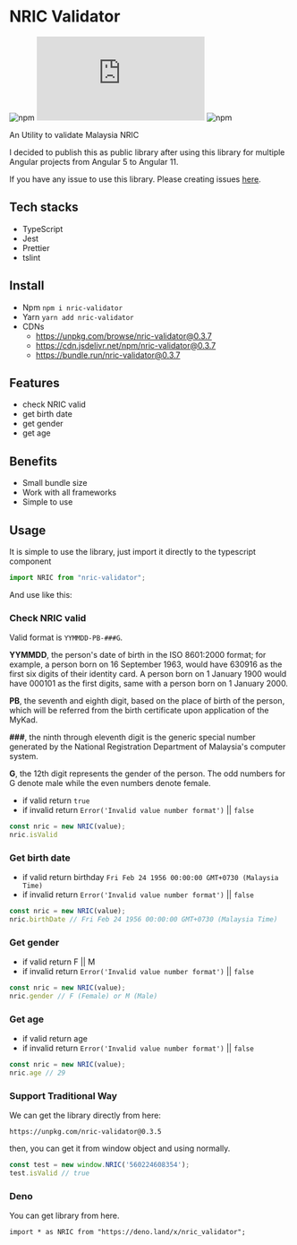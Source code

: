 # NRIC Validator

![npm](https://img.shields.io/npm/v/nric-validator) ![library size](https://img.shields.io/github/size/hoangtranson/nric-validator/lib/index.js) ![npm](https://img.shields.io/npm/dw/nric-validator)

An Utility to validate Malaysia NRIC

I decided to publish this as public library after using this library for multiple Angular projects from Angular 5 to Angular 11. 

If you have any issue to use this library. Please creating issues [here](https://github.com/hoangtranson/nric-validator/issues).

## Tech stacks

- TypeScript
- Jest
- Prettier
- tslint

## Install

- Npm
    `npm i nric-validator`
- Yarn
    `yarn add nric-validator`
- CDNs
    - https://unpkg.com/browse/nric-validator@0.3.7
    - https://cdn.jsdelivr.net/npm/nric-validator@0.3.7
    - https://bundle.run/nric-validator@0.3.7

## Features

- check NRIC valid
- get birth date
- get gender
- get age

## Benefits

- Small bundle size
- Work with all frameworks
- Simple to use

## Usage

It is simple to use the library, just import it directly to the typescript component

```typescript
import NRIC from "nric-validator";
```

And use like this:

### Check NRIC valid

Valid format is `YYMMDD-PB-###G`.

**YYMMDD**, the person's date of birth in the ISO 8601:2000 format; for example, a person born on 16 September 1963, would have 630916 as the first six digits of their identity card. A person born on 1 January 1900 would have 000101 as the first digits, same with a person born on 1 January 2000.

**PB**, the seventh and eighth digit, based on the place of birth of the person, which will be referred from the birth certificate upon application of the MyKad.

**###**, the ninth through eleventh digit is the generic special number generated by the National Registration Department of Malaysia's computer system.

**G**, the 12th digit represents the gender of the person. The odd numbers for G denote male while the even numbers denote female.

- if valid return `true`
- if invalid return `Error('Invalid value number format')` || `false`

```javascript
const nric = new NRIC(value);
nric.isValid
```

### Get birth date 

- if valid return birthday `Fri Feb 24 1956 00:00:00 GMT+0730 (Malaysia Time)`
- if invalid return `Error('Invalid value number format')` || `false`

```javascript
const nric = new NRIC(value);
nric.birthDate // Fri Feb 24 1956 00:00:00 GMT+0730 (Malaysia Time)
```

### Get gender

- if valid return F || M
- if invalid return `Error('Invalid value number format')` || `false`

```javascript
const nric = new NRIC(value);
nric.gender // F (Female) or M (Male)
```

### Get age

- if valid return age
- if invalid return `Error('Invalid value number format')` || `false`

```javascript
const nric = new NRIC(value);
nric.age // 29
```

### Support Traditional Way

We can get the library directly from here:

`https://unpkg.com/nric-validator@0.3.5`

then, you can get it from window object and using normally.

```javascript
const test = new window.NRIC('560224608354');
test.isValid // true
```

### Deno

You can get library from here.

```
import * as NRIC from "https://deno.land/x/nric_validator";
```
